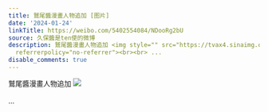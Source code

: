 ```yaml
---
title: 鷲尾醬漫畫人物追加 [图片]
date: '2024-01-24'
linkTitle: https://weibo.com/5402554084/NDooRg2bU
source: 久保醬是ten使的微博
description: 鷲尾醬漫畫人物追加 <img style="" src="https://tvax4.sinaimg.cn/large/005TCz76gy1hm58y6zxp9j30q80jltal.jpg"
  referrerpolicy="no-referrer"><br><br> ...
disable_comments: true
---
```

鷲尾醬漫畫人物追加 <img style="" src="https://tvax4.sinaimg.cn/large/005TCz76gy1hm58y6zxp9j30q80jltal.jpg" referrerpolicy="no-referrer"><br><br> ...